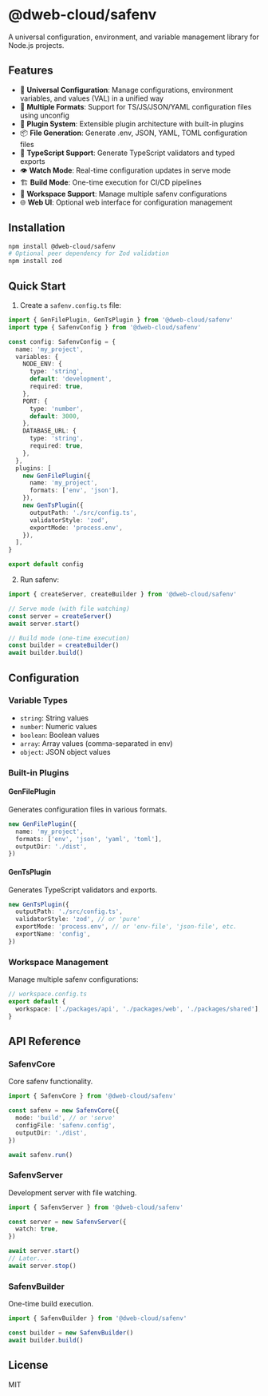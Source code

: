 # @dweb-cloud/safenv

A universal configuration, environment, and variable management library for Node.js projects.

## Features

- 🔧 **Universal Configuration**: Manage configurations, environment variables, and values (VAL) in a unified way
- 📁 **Multiple Formats**: Support for TS/JS/JSON/YAML configuration files using unconfig
- 🔌 **Plugin System**: Extensible plugin architecture with built-in plugins
- 📦 **File Generation**: Generate .env, JSON, YAML, TOML configuration files
- 🎯 **TypeScript Support**: Generate TypeScript validators and typed exports
- 👁️ **Watch Mode**: Real-time configuration updates in serve mode
- 🏗️ **Build Mode**: One-time execution for CI/CD pipelines
- 🏢 **Workspace Support**: Manage multiple safenv configurations
- 🌐 **Web UI**: Optional web interface for configuration management

## Installation

```bash
npm install @dweb-cloud/safenv
# Optional peer dependency for Zod validation
npm install zod
```

## Quick Start

1. Create a `safenv.config.ts` file:

```typescript
import { GenFilePlugin, GenTsPlugin } from '@dweb-cloud/safenv'
import type { SafenvConfig } from '@dweb-cloud/safenv'

const config: SafenvConfig = {
  name: 'my_project',
  variables: {
    NODE_ENV: {
      type: 'string',
      default: 'development',
      required: true,
    },
    PORT: {
      type: 'number',
      default: 3000,
    },
    DATABASE_URL: {
      type: 'string',
      required: true,
    },
  },
  plugins: [
    new GenFilePlugin({
      name: 'my_project',
      formats: ['env', 'json'],
    }),
    new GenTsPlugin({
      outputPath: './src/config.ts',
      validatorStyle: 'zod',
      exportMode: 'process.env',
    }),
  ],
}

export default config
```

2. Run safenv:

```typescript
import { createServer, createBuilder } from '@dweb-cloud/safenv'

// Serve mode (with file watching)
const server = createServer()
await server.start()

// Build mode (one-time execution)
const builder = createBuilder()
await builder.build()
```

## Configuration

### Variable Types

- `string`: String values
- `number`: Numeric values
- `boolean`: Boolean values
- `array`: Array values (comma-separated in env)
- `object`: JSON object values

### Built-in Plugins

#### GenFilePlugin

Generates configuration files in various formats.

```typescript
new GenFilePlugin({
  name: 'my_project',
  formats: ['env', 'json', 'yaml', 'toml'],
  outputDir: './dist',
})
```

#### GenTsPlugin

Generates TypeScript validators and exports.

```typescript
new GenTsPlugin({
  outputPath: './src/config.ts',
  validatorStyle: 'zod', // or 'pure'
  exportMode: 'process.env', // or 'env-file', 'json-file', etc.
  exportName: 'config',
})
```

### Workspace Management

Manage multiple safenv configurations:

```typescript
// workspace.config.ts
export default {
  workspace: ['./packages/api', './packages/web', './packages/shared'],
}
```

## API Reference

### SafenvCore

Core safenv functionality.

```typescript
import { SafenvCore } from '@dweb-cloud/safenv'

const safenv = new SafenvCore({
  mode: 'build', // or 'serve'
  configFile: 'safenv.config',
  outputDir: './dist',
})

await safenv.run()
```

### SafenvServer

Development server with file watching.

```typescript
import { SafenvServer } from '@dweb-cloud/safenv'

const server = new SafenvServer({
  watch: true,
})

await server.start()
// Later...
await server.stop()
```

### SafenvBuilder

One-time build execution.

```typescript
import { SafenvBuilder } from '@dweb-cloud/safenv'

const builder = new SafenvBuilder()
await builder.build()
```

## License

MIT
